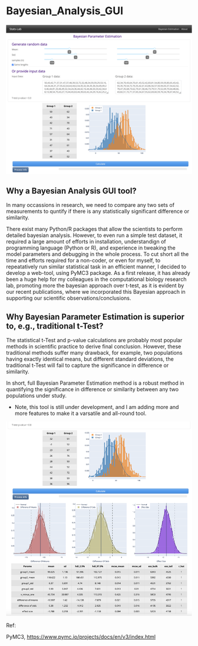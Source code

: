 # Bayesian_Analysis_GUI

 ![image_1](https://github.com/jaydeepsb/Bayesian_Analysis_GUI/blob/main/images/thumbnail.png)

## Why a Bayesian Analysis GUI tool?

In many occassions in research, we need to compare any two sets of measurements to quntify if there is any statistically significant difference or similarity.


There exist many Python/R packages that allow the scientists to perform detailed bayesian analysis.
However, to even run a simple test dataset, it required a large amount of efforts in installation, understandign of programming language (Python or R), and experience in tweaking the model parameters and debugging in the whole process.
To cut short all the time and efforts required for a non-coder, or even for myself, to repeatatively run similar statistical task in an efficient manner, I decided to develop a web-tool, using PyMC3 package. As a first release, it has already been a huge help for my colleagues in the computational biology research lab, promoting more the bayesian approach over t-test, as it is evident by our recent publications, where we incorporated this Bayesian approach in supporting our scientific observations/conclusions.

## Why Bayesian Parameter Estimation is superior to, e.g., traditional t-Test?

The statistical t-Test and p-value calculations are probably most popular methods in scientific practice to derive final conclusion.
However, these traditional methods suffer many drawback, for example, two populations having exactly identical means, but different standard deviations, the traditional t-Test will fail to capture the significance in difference or similarity.

In short, full Bayesian Parameter Estimation method is a robust method in quantifying the significance in difference or similarity between any two populations under study.

* Note, this tool is still under development, and I am adding more and more features to make it a varsatile and all-round tool.

 ![image_2](https://github.com/jaydeepsb/Bayesian_Analysis_GUI/blob/main/images/bayesian_results.png)


Ref:

PyMC3, https://www.pymc.io/projects/docs/en/v3/index.html
